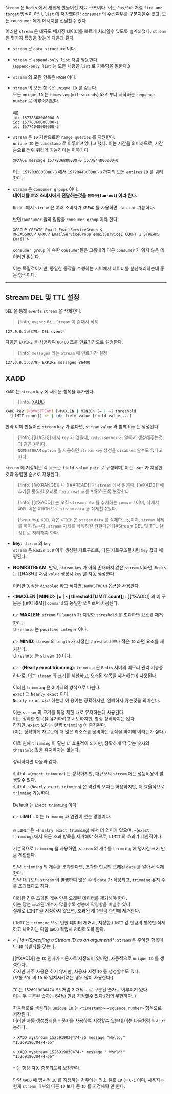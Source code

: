 `Stream` 은 `Redis` 에서 새롭게 만들어진 자료 구조이다.
이는 `Pus/Sub` 처럼 `fire and forget` 방식이 아닌, `list` 에 저장했다가 `consumer` 의 수신여부를 구분지을수 있고, 모든 `counsumer` 에게 메시지를 전달할수 있다.

이러한 `stream` 은 대규모 메시징 데이터를 빠르게 처리할수 있도록 설계되었다.
`stream` 은 몇가지 특징을 갖는데 다음과 같다

- `stream` 은 `data structure` 이다.

- `stream` 은 `append-only list` 처럼 행동한다.<br>(`append-only list` 는 모든 내용을 `list` 로 기록함을 말한다.)

- `stream` 의 모든 항목은 `HASH` 이다.

- `stream` 의 모든 항목은 `unique ID` 를 갖는다.<br>모든 `unique ID` 는 `timestamp`(`miliseconds`) 와 `0` 부터 시작하는 `sequence-number` 로 이루어져있다.<br><br>예)<br>`id: 15778368000000-0`<br>`id: 15778368000000-1`<br>`id: 15774040000000-2`<br>
- `stream` 은 `ID` 기반으로한 `range queries` 를 지원한다.<br>`unique ID` 는 `timestamp` 로 이루어져있다고 했다. 이는 시간을 의미하므로, 시간순으로 범위 쿼리가 가능하다는 이야기다<br><br>`XRANGE message 1577836800000-0 1577844000000-0`<br><br>이는 `1577836800000-0` 에서 `1577844000000-0` 까지의 모든 `entires` `ID` 를 쿼리한다.

- `stream` 은 `Consumer groups` 이다.<br>**데이터를 여러 소비자에게 전달하는것을 `팬아웃`(`fan-out`) 이라 한다.**<br><br>`Redis` 에서 `stream`  은 여러 소비자가 `XREAD` 를 사용하면, `fan-out` 가능하다.<br><br>반면`counsumer` 들의 집합을 `consumer group` 이라 한다.<br><br>`XGROUP CREATE Email EmailServiceGroup $` <br>`XREADGROUP GROUP EmailServiceGroup emailService1 COUNT 1 STREAMS Email >`<br><br>`consumer group` 에 속한  `cousumer`들은 그룹내의 다른 `consumer` 가 읽지 않은 데이터만 읽는다.  <br><br>이는 독립적이지만, 동일한 동작을 수행하는 서버에서 데이터를 분산처리하는데 좋은 방식이다.

---

## Stream  DEL 및 TTL 설정

`DEL` 을 통해 `events` `stream` 을 삭제한다.

>[!info] `events` 라는 `Stream` 이 존재시 삭제
```sh
127.0.0.1:6379> DEL events
```

다음은 `EXPIRE` 을 사용하여 `86400` 초를 만료기간으로 설정한다.

>[!info] `messages` 라는 `Stream`  에 만료기간 설정
```sh
127.0.0.1:6379> EXPIRE messages 86400
```


## XADD

`XADD` 는 `stream` `key` 에 새로운 항목을 추가한다.

>[!info] [XADD](https://redis.io/docs/latest/commands/xadd/)
```sh
XADD key [NOMKSTREAM] [<MAXLEN | MINID> [= | ~] threshold
  [LIMIT count]] <* | id> field value [field value ...]
```

만약 이미 만들어진 `stream` `key` 가 없다면, `stream` `value` 와 함께 `key` 는 생성된다.

>[!info] [[HASH]] 에서 `key` 가 없을때, `redis-server` 가 알아서 생성해주는것과 같은 원리다. <br>`NOMKSTREAM` `option` 을 사용하면 `stream` `key` 생성을 `disabled` 할수도 있다고 한다.

`stream`  에 저장되는 각 요소는 `field-value pair` 로 구성되며, 이는 `user`  가 지정한 것과 동일한 순서로 저장된다.

>[!info] [[#XRANGE]] 나 [[#XREAD]] 가 `stream` 에서 읽을때, [[#XADD]] 에 추가된 동일한 순서로 `field-value` 를 반환하도록 보장한다.

>[!info] [[#XADD]] 는 오직 `stream`  `data` 를 추가하는 `command` 이며, 삭제시 `XDEL` 혹은 `XTRIM` 으로 `stream` `data` 를 삭제할수있다.

>[!warning] `XDEL` 혹은 `XTRIM` 은 `stream` `data` 를 삭제하는것이지, `stream` 삭제를 하지 않는다. `stream` 자체를 삭제하길 원한다면 [[#Stream DEL 및 TTL 설정]] 로 처리해야 한다.

- **key**: `stream` 의 `key`<br>`stream` 은 `Redis 5.0` 이후 생성된 자료구조로, 다른 자료구조들처럼 `key` 값과 매핑된다.

- **NOMKSTREAM**: 만약, `stream` `key` 가 아직 존재하지 않은 `stream`  이라면, `Redis` 는 [[HASH]] 처럼 `value` 생성시 `key`  를 자동 생성한다.<br><br>이러한 동작을 `disabled` 하고 싶다면, `NOMKSTREAM` 옵션을 사용한다.

- **<MAXLEN | MINID> [= | ~] threshold [LIMIT count]]** : [[#XADD]] 의 이 구문은 [[#XTRIM]] `command` 와 동일한 의미로써 사용된다.<br><br>👉 **MAXLEN**: `stream` 의 `length` 가 지정한 `threshold` 를 초과하면 요소를 제거한다.<br>`threshold` 는 `positive integer` 이다.<br><br>👉 **MINID**: `stream` 의 `length` 가 지정한 `threshold` 보다 작은 `ID` 라면 요소를 제거한다.<br>`threshold` 는 `stream ID` 이다.<br><br>👉 **`~`(Nearly exect trimming)**: `trimming` 은 `Redis` 서버의 메모리 관리 기능중 하나로, 이는 `stream` 의 크기를 제한하고, 오래된 항목을 제거하는데 사용된다.<br><br>이러한 `trimming` 은 $2$ 가지의 방식으로 나뉜다.<br>`exact` 과 `Nearly exact` 이다.<br>`Nearly exact` 라고 하는데 이 용어는 정확하지만, 완벽하지 않는것을 의미한다.<br><br>이는 `stream` 의 크기를 특정 제한 내로 유지하는데 사용된다.<br>이는 정확한 항목을 유지하려고 시도하지만, 항상 정확하지는 않다.<br>하지만, `exact` 보다는 일찍 `trimming` 이 중지된다.<br>(이는 정확하게 자르는데 더 많은 리소스를 낭비하는 동작을 하기에 이러는가 싶다.)<br><br>이로 인해 `trimming` 이 훨씬 더 효율적이 되지만, 정확하게 딱 맞는 숫자의 `threshold` 값을 유지하지는 않는다.  <br><br> 정리하자면 다음과 같다.<br> <br>:LiDot: `=`(`exect trimming`) 는 정확하지만, 대규모의 `stream` 에는 성능비용이 발생할수 있다.<br>:LiDot: `~`(`Nearly exect trimming`) 은 약간의 오차는 허용하지만, 더 효율적으로 `trimming` 가능하다.<br><br>Default 는 `Exect trimming` 이다.<br><br>👉 **LIMIT** : 이는 `trimming` 과 연관이 있는 명령이다.<br><br> 🔥 `LIMIT` 은 `~`(`nealry exact trimming`) 에서 더 의미가 있으며, `=`(`exact trimming`) 에서 모든 초과 항목을 제거해야 하므로, `LIMIT` 의 효과가 제한적이다.<br><br>기본적으로 `trimming` 을 사용하면, `stream` 의 개수를 `trimming` 에 명시한 크기 만큼 제한한다.<br> <br> 만약, `trimming` 의 개수를 초과한다면, 초과한 만큼의 오래된 `data` 를 알아서 삭제한다.<br> 만약 대규모의 `stream` 이 발생하여 많은 수의 `data` 가 작성되고, `trimming` 유지 수를 초과했다고 하자.<br><br>이러한 경우 초과된 개수 만큼 오래된 데이터를 제거해야 한다.<br>이는 당연 초과된 개수가 많을수록 성능에 악영향을 미칠수 있다.<br>실제로 `LIMIT` 을 지정하지 않으면, 초과된 개수만큼 한번에 제거한다.<br><br>`LIMIT` 은 `trimming` 으로 인한 데이터 제거시, 저정한 `LIMIT` 값 만큼의 항목만 삭제하고 나머지는 다음 `XADD` 작업시 처리하도록 한다.

- **<* | id >(Specifing a Stream ID as an argument)**: `Stream` 은 주어진 항목마다 `ID` 식별자를 갖는다.<br><br>[[#XADD]]  는 `ID` 인자가 `*` 문자로 지정되어 있다면, 자동적으로 `unique ID` 를 생성한다.<br>하지만 자주 사용은 하지 않지만, 사용자 지정 `ID` 를 생성할수도 있다.<br>(보통 `SQL` 의 `ID` 와 일치시키려는 경우 많이 사용한다.)<br><br>`ID` 는 `1526919030474-55` 처럼 $2$ 개의 `-` 로 구분된 숫자로 이루어져 있다.<br>이는 두 구분된 숫자는 $64bit$ 만큼 지정할수 있다.(거의 무한하다..)<br><br>자동적으로 생성되는 `unique ID` 는 `<timestamp>-<squance number>` 형식으로 저장된다.<br>이러한 자동 생성방식을 `*` 문자를 사용하여 지정할수 있는데 이는 다음처럼 역시 가능하다.<br><br>`> XADD mystream 1526919030474-55 message "Hello,"`<br>`"1526919030474-55"`<br><br>`> XADD mystream 1526919030474-* message " World!"`<br>`"1526919030474-56"`<br><br>`*` 는 항상 자동 증분되도록 보장한다.<br><br>만약 `XADD` 에 명시적 `ID` 를 지정하는 경우에는 최소 유효 `ID` 는 `0-1` 이며, 사용자는 현재 `stream`  내부의 다른 `ID` 보다 큰 `ID` 를 지정해야 만 한다. 

















 




